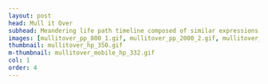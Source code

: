 ```yaml
---
layout: post
head: Mull it Over
subhead: Meandering life path timeline composed of similar expressions. <br><br> 2017  -  hand-lettered on paper  -  24" x 36"
images: [mullitover_pp_800_1.gif, mullitover_pp_2000_2.gif, mullitover_pp_2000_3.jpg]
thumbnail: mullitover_hp_350.gif
m-thumbnail: mullitover_mobile_hp_332.gif
col: 1
order: 4
---
```

